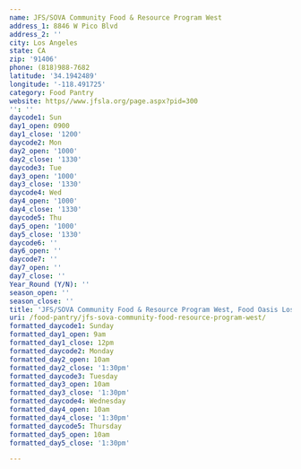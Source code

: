 ```yaml
---
name: JFS/SOVA Community Food & Resource Program West
address_1: 8846 W Pico Blvd
address_2: ''
city: Los Angeles
state: CA
zip: '91406'
phone: (818)988-7682
latitude: '34.1942489'
longitude: '-118.491725'
category: Food Pantry
website: https//www.jfsla.org/page.aspx?pid=300
'': ''
daycode1: Sun
day1_open: 0900
day1_close: '1200'
daycode2: Mon
day2_open: '1000'
day2_close: '1330'
daycode3: Tue
day3_open: '1000'
day3_close: '1330'
daycode4: Wed
day4_open: '1000'
day4_close: '1330'
daycode5: Thu
day5_open: '1000'
day5_close: '1330'
daycode6: ''
day6_open: ''
daycode7: ''
day7_open: ''
day7_close: ''
Year_Round (Y/N): ''
season_open: ''
season_close: ''
title: 'JFS/SOVA Community Food & Resource Program West, Food Oasis Los Angeles'
uri: /food-pantry/jfs-sova-community-food-resource-program-west/
formatted_daycode1: Sunday
formatted_day1_open: 9am
formatted_day1_close: 12pm
formatted_daycode2: Monday
formatted_day2_open: 10am
formatted_day2_close: '1:30pm'
formatted_daycode3: Tuesday
formatted_day3_open: 10am
formatted_day3_close: '1:30pm'
formatted_daycode4: Wednesday
formatted_day4_open: 10am
formatted_day4_close: '1:30pm'
formatted_daycode5: Thursday
formatted_day5_open: 10am
formatted_day5_close: '1:30pm'

---
```

